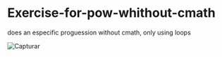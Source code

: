 # Exercise-for-pow-whithout-cmath
 does an especific proguession without cmath, only using loops

![Capturar](https://user-images.githubusercontent.com/73947774/99244153-5d000b00-280a-11eb-96a8-cd249fd98ddc.JPG)
